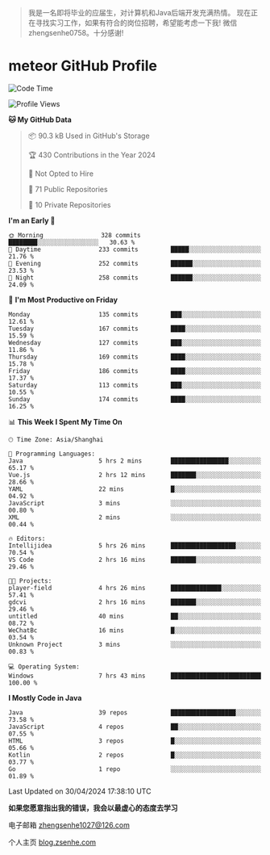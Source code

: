 > 我是一名即将毕业的应届生，对计算机和Java后端开发充满热情。
> 现在正在寻找实习工作，如果有符合的岗位招聘，希望能考虑一下我!
> 微信 zhengsenhe0758。十分感谢!

# meteor  GitHub Profile 

<!--START_SECTION:waka-->
![Code Time](http://img.shields.io/badge/Code%20Time-4%20hrs%2014%20mins-blue)

![Profile Views](http://img.shields.io/badge/Profile%20Views-19-blue)

**🐱 My GitHub Data** 

> 📦 90.3 kB Used in GitHub's Storage 
 > 
> 🏆 430 Contributions in the Year 2024
 > 
> 🚫 Not Opted to Hire
 > 
> 📜 71 Public Repositories 
 > 
> 🔑 10 Private Repositories 
 > 
**I'm an Early 🐤** 

```text
🌞 Morning                328 commits         ████████░░░░░░░░░░░░░░░░░   30.63 % 
🌆 Daytime                233 commits         █████░░░░░░░░░░░░░░░░░░░░   21.76 % 
🌃 Evening                252 commits         ██████░░░░░░░░░░░░░░░░░░░   23.53 % 
🌙 Night                  258 commits         ██████░░░░░░░░░░░░░░░░░░░   24.09 % 
```
📅 **I'm Most Productive on Friday** 

```text
Monday                   135 commits         ███░░░░░░░░░░░░░░░░░░░░░░   12.61 % 
Tuesday                  167 commits         ████░░░░░░░░░░░░░░░░░░░░░   15.59 % 
Wednesday                127 commits         ███░░░░░░░░░░░░░░░░░░░░░░   11.86 % 
Thursday                 169 commits         ████░░░░░░░░░░░░░░░░░░░░░   15.78 % 
Friday                   186 commits         ████░░░░░░░░░░░░░░░░░░░░░   17.37 % 
Saturday                 113 commits         ███░░░░░░░░░░░░░░░░░░░░░░   10.55 % 
Sunday                   174 commits         ████░░░░░░░░░░░░░░░░░░░░░   16.25 % 
```


📊 **This Week I Spent My Time On** 

```text
🕑︎ Time Zone: Asia/Shanghai

💬 Programming Languages: 
Java                     5 hrs 2 mins        ████████████████░░░░░░░░░   65.17 % 
Vue.js                   2 hrs 12 mins       ███████░░░░░░░░░░░░░░░░░░   28.66 % 
YAML                     22 mins             █░░░░░░░░░░░░░░░░░░░░░░░░   04.92 % 
JavaScript               3 mins              ░░░░░░░░░░░░░░░░░░░░░░░░░   00.80 % 
XML                      2 mins              ░░░░░░░░░░░░░░░░░░░░░░░░░   00.44 % 

🔥 Editors: 
Intellijidea             5 hrs 26 mins       ██████████████████░░░░░░░   70.54 % 
VS Code                  2 hrs 16 mins       ███████░░░░░░░░░░░░░░░░░░   29.46 % 

🐱‍💻 Projects: 
player-field             4 hrs 26 mins       ██████████████░░░░░░░░░░░   57.41 % 
gdcvi                    2 hrs 16 mins       ███████░░░░░░░░░░░░░░░░░░   29.46 % 
untitled                 40 mins             ██░░░░░░░░░░░░░░░░░░░░░░░   08.72 % 
WeChatBc                 16 mins             █░░░░░░░░░░░░░░░░░░░░░░░░   03.54 % 
Unknown Project          3 mins              ░░░░░░░░░░░░░░░░░░░░░░░░░   00.83 % 

💻 Operating System: 
Windows                  7 hrs 43 mins       █████████████████████████   100.00 % 
```

**I Mostly Code in Java** 

```text
Java                     39 repos            ██████████████████░░░░░░░   73.58 % 
JavaScript               4 repos             ██░░░░░░░░░░░░░░░░░░░░░░░   07.55 % 
HTML                     3 repos             █░░░░░░░░░░░░░░░░░░░░░░░░   05.66 % 
Kotlin                   2 repos             █░░░░░░░░░░░░░░░░░░░░░░░░   03.77 % 
Go                       1 repo              ░░░░░░░░░░░░░░░░░░░░░░░░░   01.89 % 
```




 Last Updated on 30/04/2024 17:38:10 UTC
<!--END_SECTION:waka-->


**如果您愿意指出我的错误，我会以最虚心的态度去学习**

电子邮箱 zhengsenhe1027@126.com

个人主页 [blog.zsenhe.com](http://blog.zsenhe.com/)


